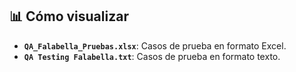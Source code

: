 ## 📊 Cómo visualizar  
- **`QA_Falabella_Pruebas.xlsx`**: Casos de prueba en formato Excel.  
- **`QA Testing Falabella.txt`**: Casos de prueba en formato texto.  

